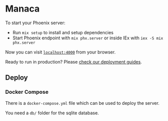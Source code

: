 # Manaca

To start your Phoenix server:

  * Run `mix setup` to install and setup dependencies
  * Start Phoenix endpoint with `mix phx.server` or inside IEx with `iex -S mix phx.server`

Now you can visit [`localhost:4000`](http://localhost:4000) from your browser.

Ready to run in production? Please [check our deployment guides](https://hexdocs.pm/phoenix/deployment.html).

## Deploy

### Docker Compose

There is a `docker-compose.yml` file which can be used to deploy the server.

You need a `db/` folder for the sqlite database.

